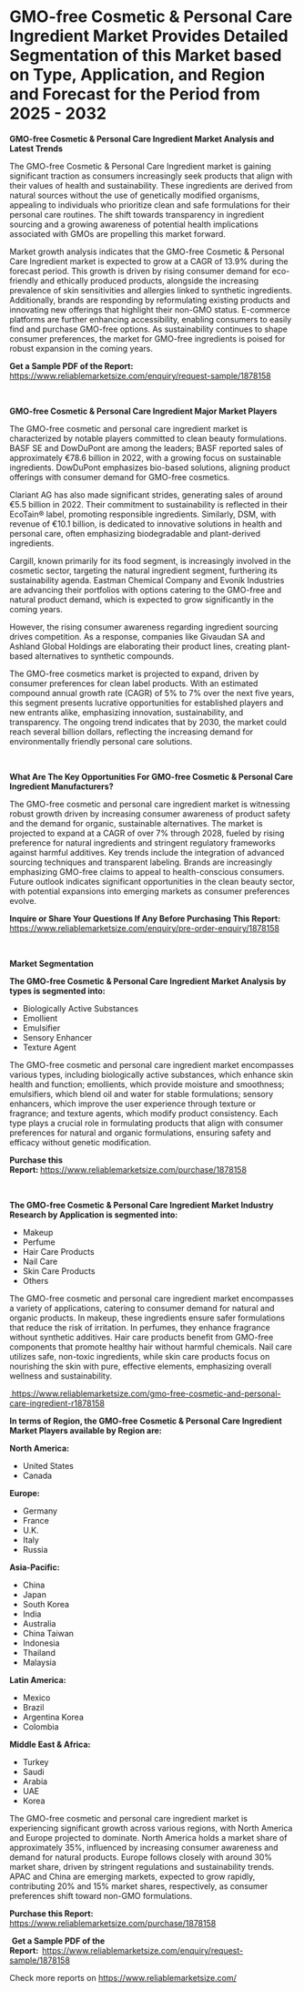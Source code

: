 <p><h1>GMO-free Cosmetic & Personal Care Ingredient Market Provides Detailed Segmentation of this Market based on Type, Application, and Region and Forecast for the Period from 2025 - 2032</h1></p><p><strong>GMO-free Cosmetic & Personal Care Ingredient Market Analysis and Latest Trends</strong></p>
<p><p>The GMO-free Cosmetic & Personal Care Ingredient market is gaining significant traction as consumers increasingly seek products that align with their values of health and sustainability. These ingredients are derived from natural sources without the use of genetically modified organisms, appealing to individuals who prioritize clean and safe formulations for their personal care routines. The shift towards transparency in ingredient sourcing and a growing awareness of potential health implications associated with GMOs are propelling this market forward.</p><p>Market growth analysis indicates that the GMO-free Cosmetic & Personal Care Ingredient market is expected to grow at a CAGR of 13.9% during the forecast period. This growth is driven by rising consumer demand for eco-friendly and ethically produced products, alongside the increasing prevalence of skin sensitivities and allergies linked to synthetic ingredients. Additionally, brands are responding by reformulating existing products and innovating new offerings that highlight their non-GMO status. E-commerce platforms are further enhancing accessibility, enabling consumers to easily find and purchase GMO-free options. As sustainability continues to shape consumer preferences, the market for GMO-free ingredients is poised for robust expansion in the coming years.</p></p>
<p><strong>Get a Sample PDF of the Report:&nbsp;</strong> <a href="https://www.reliablemarketsize.com/enquiry/request-sample/1878158?utm_campaign=1939&utm_medium=2&utm_source=Github&utm_content=ia&utm_term=04022025&utm_id=gmo-free-cosmetic-personal-care-ingredient">https://www.reliablemarketsize.com/enquiry/request-sample/1878158</a></p>
<p>&nbsp;</p>
<p><strong>GMO-free Cosmetic & Personal Care Ingredient Major Market Players</strong></p>
<p><p>The GMO-free cosmetic and personal care ingredient market is characterized by notable players committed to clean beauty formulations. BASF SE and DowDuPont are among the leaders; BASF reported sales of approximately €78.6 billion in 2022, with a growing focus on sustainable ingredients. DowDuPont emphasizes bio-based solutions, aligning product offerings with consumer demand for GMO-free cosmetics.</p><p>Clariant AG has also made significant strides, generating sales of around €5.5 billion in 2022. Their commitment to sustainability is reflected in their EcoTain® label, promoting responsible ingredients. Similarly, DSM, with revenue of €10.1 billion, is dedicated to innovative solutions in health and personal care, often emphasizing biodegradable and plant-derived ingredients.</p><p>Cargill, known primarily for its food segment, is increasingly involved in the cosmetic sector, targeting the natural ingredient segment, furthering its sustainability agenda. Eastman Chemical Company and Evonik Industries are advancing their portfolios with options catering to the GMO-free and natural product demand, which is expected to grow significantly in the coming years.</p><p>However, the rising consumer awareness regarding ingredient sourcing drives competition. As a response, companies like Givaudan SA and Ashland Global Holdings are elaborating their product lines, creating plant-based alternatives to synthetic compounds. </p><p>The GMO-free cosmetics market is projected to expand, driven by consumer preferences for clean label products. With an estimated compound annual growth rate (CAGR) of 5% to 7% over the next five years, this segment presents lucrative opportunities for established players and new entrants alike, emphasizing innovation, sustainability, and transparency. The ongoing trend indicates that by 2030, the market could reach several billion dollars, reflecting the increasing demand for environmentally friendly personal care solutions.</p></p>
<p>&nbsp;</p>
<p><strong>What Are The Key Opportunities For GMO-free Cosmetic & Personal Care Ingredient Manufacturers?</strong></p>
<p><p>The GMO-free cosmetic and personal care ingredient market is witnessing robust growth driven by increasing consumer awareness of product safety and the demand for organic, sustainable alternatives. The market is projected to expand at a CAGR of over 7% through 2028, fueled by rising preference for natural ingredients and stringent regulatory frameworks against harmful additives. Key trends include the integration of advanced sourcing techniques and transparent labeling. Brands are increasingly emphasizing GMO-free claims to appeal to health-conscious consumers. Future outlook indicates significant opportunities in the clean beauty sector, with potential expansions into emerging markets as consumer preferences evolve.</p></p>
<p><strong>Inquire or Share Your Questions If Any Before Purchasing This Report:</strong> <a href="https://www.reliablemarketsize.com/enquiry/pre-order-enquiry/1878158?utm_campaign=1939&utm_medium=2&utm_source=Github&utm_content=ia&utm_term=04022025&utm_id=gmo-free-cosmetic-personal-care-ingredient">https://www.reliablemarketsize.com/enquiry/pre-order-enquiry/1878158</a></p>
<p>&nbsp;</p>
<p><strong>Market Segmentation</strong></p>
<p><strong>The GMO-free Cosmetic & Personal Care Ingredient Market Analysis by types is segmented into:</strong></p>
<p><ul><li>Biologically Active Substances</li><li>Emollient</li><li>Emulsifier</li><li>Sensory Enhancer</li><li>Texture Agent</li></ul></p>
<p><p>The GMO-free cosmetic and personal care ingredient market encompasses various types, including biologically active substances, which enhance skin health and function; emollients, which provide moisture and smoothness; emulsifiers, which blend oil and water for stable formulations; sensory enhancers, which improve the user experience through texture or fragrance; and texture agents, which modify product consistency. Each type plays a crucial role in formulating products that align with consumer preferences for natural and organic formulations, ensuring safety and efficacy without genetic modification.</p></p>
<p><strong>Purchase this Report:&nbsp;</strong><a href="https://www.reliablemarketsize.com/purchase/1878158?utm_campaign=1939&utm_medium=2&utm_source=Github&utm_content=ia&utm_term=04022025&utm_id=gmo-free-cosmetic-personal-care-ingredient">https://www.reliablemarketsize.com/purchase/1878158</a></p>
<p>&nbsp;</p>
<p><strong>The GMO-free Cosmetic & Personal Care Ingredient Market Industry Research by Application is segmented into:</strong></p>
<p><ul><li>Makeup</li><li>Perfume</li><li>Hair Care Products</li><li>Nail Care</li><li>Skin Care Products</li><li>Others</li></ul></p>
<p><p>The GMO-free cosmetic and personal care ingredient market encompasses a variety of applications, catering to consumer demand for natural and organic products. In makeup, these ingredients ensure safer formulations that reduce the risk of irritation. In perfumes, they enhance fragrance without synthetic additives. Hair care products benefit from GMO-free components that promote healthy hair without harmful chemicals. Nail care utilizes safe, non-toxic ingredients, while skin care products focus on nourishing the skin with pure, effective elements, emphasizing overall wellness and sustainability.</p></p>
<p><a href="https://www.reliablemarketsize.com/gmo-free-cosmetic-and-personal-care-ingredient-r1878158?utm_campaign=1939&utm_medium=2&utm_source=Github&utm_content=ia&utm_term=04022025&utm_id=gmo-free-cosmetic-personal-care-ingredient">&nbsp;https://www.reliablemarketsize.com/gmo-free-cosmetic-and-personal-care-ingredient-r1878158</a></p>
<p><strong>In terms of Region, the GMO-free Cosmetic & Personal Care Ingredient Market Players available by Region are:</strong></p>
<p>
    <p> <strong> North America: </strong>
        <ul>
            <li>United States</li>
            <li>Canada</li>
        </ul>
        </p> 
    <p> <strong> Europe: </strong>
        <ul>
            <li>Germany</li>
            <li>France</li>
            <li>U.K.</li>
            <li>Italy</li>
            <li>Russia</li>
        </ul>
        </p> 
    <p> <strong> Asia-Pacific: </strong>
        <ul>
            <li>China</li>
            <li>Japan</li>
            <li>South Korea</li>
            <li>India</li>
            <li>Australia</li>
            <li>China Taiwan</li>
            <li>Indonesia</li>
            <li>Thailand</li>
            <li>Malaysia</li>
        </ul>
        </p> 
    <p> <strong> Latin America: </strong>
        <ul>
            <li>Mexico</li>
            <li>Brazil</li>
            <li>Argentina Korea</li>
            <li>Colombia</li>
        </ul>
        </p> 
    <p> <strong> Middle East & Africa: </strong>
        <ul>
            <li>Turkey</li>
            <li>Saudi</li>
            <li>Arabia</li>
            <li>UAE</li>
            <li>Korea</li>
        </ul>
    </p>
    </p>
<p><p>The GMO-free cosmetic and personal care ingredient market is experiencing significant growth across various regions, with North America and Europe projected to dominate. North America holds a market share of approximately 35%, influenced by increasing consumer awareness and demand for natural products. Europe follows closely with around 30% market share, driven by stringent regulations and sustainability trends. APAC and China are emerging markets, expected to grow rapidly, contributing 20% and 15% market shares, respectively, as consumer preferences shift toward non-GMO formulations.</p></p>
<p><strong>Purchase this Report: </strong><a href="https://www.reliablemarketsize.com/purchase/1878158?utm_campaign=1939&utm_medium=2&utm_source=Github&utm_content=ia&utm_term=04022025&utm_id=gmo-free-cosmetic-personal-care-ingredient">https://www.reliablemarketsize.com/purchase/1878158</a></p>
<p>&nbsp;<strong>Get a Sample PDF of the Report:&nbsp;&nbsp;</strong><a href="https://www.reliablemarketsize.com/enquiry/request-sample/1878158?utm_campaign=1939&utm_medium=2&utm_source=Github&utm_content=ia&utm_term=04022025&utm_id=gmo-free-cosmetic-personal-care-ingredient">https://www.reliablemarketsize.com/enquiry/request-sample/1878158</a></p>
<p><strong></strong></p>
<p>Check more reports on <a href="https://www.reliablemarketsize.com/?utm_campaign=1939&utm_medium=2&utm_source=Github&utm_content=ia&utm_term=04022025&utm_id=gmo-free-cosmetic-personal-care-ingredient">https://www.reliablemarketsize.com/</a></p>